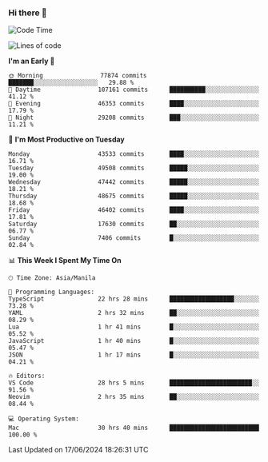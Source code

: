 ### Hi there 👋

<!--START_SECTION:waka-->
![Code Time](http://img.shields.io/badge/Code%20Time-5%2C262%20hrs%2053%20mins-blue)

![Lines of code](https://img.shields.io/badge/From%20Hello%20World%20I%27ve%20Written-116.1%20million%20lines%20of%20code-blue)

**I'm an Early 🐤** 

```text
🌞 Morning                77874 commits       ███████░░░░░░░░░░░░░░░░░░   29.88 % 
🌆 Daytime                107161 commits      ██████████░░░░░░░░░░░░░░░   41.12 % 
🌃 Evening                46353 commits       ████░░░░░░░░░░░░░░░░░░░░░   17.79 % 
🌙 Night                  29208 commits       ███░░░░░░░░░░░░░░░░░░░░░░   11.21 % 
```
📅 **I'm Most Productive on Tuesday** 

```text
Monday                   43533 commits       ████░░░░░░░░░░░░░░░░░░░░░   16.71 % 
Tuesday                  49508 commits       █████░░░░░░░░░░░░░░░░░░░░   19.00 % 
Wednesday                47442 commits       █████░░░░░░░░░░░░░░░░░░░░   18.21 % 
Thursday                 48675 commits       █████░░░░░░░░░░░░░░░░░░░░   18.68 % 
Friday                   46402 commits       ████░░░░░░░░░░░░░░░░░░░░░   17.81 % 
Saturday                 17630 commits       ██░░░░░░░░░░░░░░░░░░░░░░░   06.77 % 
Sunday                   7406 commits        █░░░░░░░░░░░░░░░░░░░░░░░░   02.84 % 
```


📊 **This Week I Spent My Time On** 

```text
🕑︎ Time Zone: Asia/Manila

💬 Programming Languages: 
TypeScript               22 hrs 28 mins      ██████████████████░░░░░░░   73.28 % 
YAML                     2 hrs 32 mins       ██░░░░░░░░░░░░░░░░░░░░░░░   08.29 % 
Lua                      1 hr 41 mins        █░░░░░░░░░░░░░░░░░░░░░░░░   05.52 % 
JavaScript               1 hr 40 mins        █░░░░░░░░░░░░░░░░░░░░░░░░   05.47 % 
JSON                     1 hr 17 mins        █░░░░░░░░░░░░░░░░░░░░░░░░   04.21 % 

🔥 Editors: 
VS Code                  28 hrs 5 mins       ███████████████████████░░   91.56 % 
Neovim                   2 hrs 35 mins       ██░░░░░░░░░░░░░░░░░░░░░░░   08.44 % 

💻 Operating System: 
Mac                      30 hrs 40 mins      █████████████████████████   100.00 % 
```


 Last Updated on 17/06/2024 18:26:31 UTC
<!--END_SECTION:waka-->


<!--
**rad182/rad182** is a ✨ _special_ ✨ repository because its `README.md` (this file) appears on your GitHub profile.

Here are some ideas to get you started:

- 🔭 I’m currently working on ...
- 🌱 I’m currently learning ...
- 👯 I’m looking to collaborate on ...
- 🤔 I’m looking for help with ...
- 💬 Ask me about ...
- 📫 How to reach me: ...
- 😄 Pronouns: ...
- ⚡ Fun fact: ...
-->
